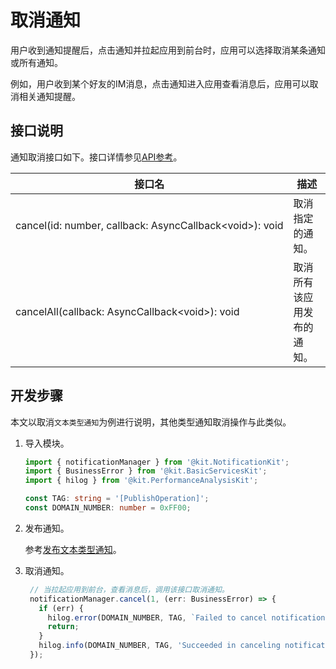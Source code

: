 # 取消通知

<!--Kit: Notification Kit-->
<!--Subsystem: Notification-->
<!--Owner: @peixu-->
<!--Designer: @dongqingran; @wulong158-->
<!--Tester: @wanghong1997-->
<!--Adviser: @fang-jinxu-->

用户收到通知提醒后，点击通知并拉起应用到前台时，应用可以选择取消某条通知或所有通知。

例如，用户收到某个好友的IM消息，点击通知进入应用查看消息后，应用可以取消相关通知提醒。

## 接口说明

通知取消接口如下。接口详情参见[API参考](../reference/apis-notification-kit/js-apis-notificationManager.md)。

| **接口名** | **描述** |
| -------- | -------- |
| cancel(id:&nbsp;number,&nbsp;callback:&nbsp;AsyncCallback&lt;void&gt;):&nbsp;void | 取消指定的通知。           |
| cancelAll(callback:&nbsp;AsyncCallback&lt;void&gt;):&nbsp;void | 取消所有该应用发布的通知。 |


## 开发步骤

本文以取消`文本类型通知`为例进行说明，其他类型通知取消操作与此类似。

1. 导入模块。
   
   ```ts
   import { notificationManager } from '@kit.NotificationKit';
   import { BusinessError } from '@kit.BasicServicesKit';
   import { hilog } from '@kit.PerformanceAnalysisKit';
   
   const TAG: string = '[PublishOperation]';
   const DOMAIN_NUMBER: number = 0xFF00;
   ```

2. 发布通知。

   参考[发布文本类型通知](./text-notification.md)。

3. 取消通知。

   ```ts
    // 当拉起应用到前台，查看消息后，调用该接口取消通知。
    notificationManager.cancel(1, (err: BusinessError) => {
      if (err) {
        hilog.error(DOMAIN_NUMBER, TAG, `Failed to cancel notification. Code is ${err.code}, message is ${err.message}`);
        return;
      }
      hilog.info(DOMAIN_NUMBER, TAG, 'Succeeded in canceling notification.');
    });
   ```